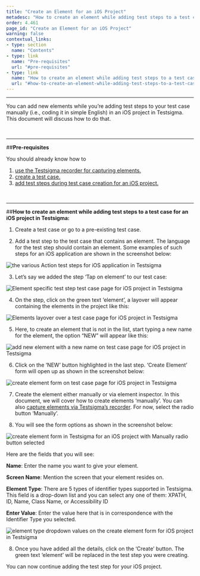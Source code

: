 ```yaml
---
title: "Create an Element for an iOS Project"
metadesc: "How to create an element while adding test steps to a test case for an iOS project in Testsigma."
order: 4.461
page_id: "Create an Element for an iOS Project"
warning: false
contextual_links:
- type: section
  name: "Contents"
- type: link
  name: "Pre-requisites"
  url: "#pre-requisites"
- type: link
  name: "How to create an element while adding test steps to a test case for an iOS project in Testsigma"
  url: "#how-to-create-an-element-while-adding-test-steps-to-a-test-case-for-an-ios-project-in-testsigma"
---
```


---

You can add new elements while you’re adding test steps to your test case manually (i.e., coding it in simple English) in an iOS project in Testsigma. This document will discuss how to do that.

&emsp;

---
##**Pre-requisites**

You should already know how to

 1. [use the Testsigma recorder for capturing elements.](https://testsigma.com/docs/elements/ios-apps/capture-single-element/)
 2. [create a test case.](https://testsigma.com/docs/test-cases/manage/add-edit-delete/)
 3. [add test steps during test case creation for an iOS project.](https://testsigma.com/docs/test-cases/step-types/overview/)

&emsp;

---
##**How to create an element while adding test steps to a test case for an iOS project in Testsigma:**
 1. Create a test case or go to a pre-existing test case. 
   
 2. Add a test step to the test case that contains an element. The language for the test step should contain an element. Some examples of such steps for an iOS application are shown in the screenshot below:

![the various Action test steps for iOS application in Testsigma](https://docs.testsigma.com/images/create-a-new-element/the-various-Actions-test-steps-ios-testsigma.png)

 3. Let’s say we added the step ‘Tap on element’ to our test case:

![Element specific test step test case page for iOS project in Testsigma](https://docs.testsigma.com/images/create-a-new-element/the-element-specific-test-step-test-case-page-ios-testsigma.png)

 4. On the step, click on the green text ‘element’, a layover will appear containing the elements in the project like this:

![Elements layover over a test case page for iOS project in Testsigma](https://docs.testsigma.com/images/create-a-new-element/the-elements-layover-over-test-case-page-ios-testsigma.png)

 5. Here, to create an element that is not in the list, start typing a new name for the element, the option “NEW” will appear like this:

![add new element with a new name on test case page for iOS project in Testsigma](https://docs.testsigma.com/images/create-a-new-element/add-new-element-with--new-name-test-case-page-ios-testsigma.png)

 6. Click on the ‘NEW’ button highlighted in the last step. ‘Create Element’ form will open up as shown in the screenshot below:

![create element form on test case page for iOS project in Testsigma](https://docs.testsigma.com/images/create-a-new-element/the-create-element-form-on-test-case-page-ios-testsigma.png)

 7. Create the element either manually or via element inspector. In this document, we will cover how to create elements ‘manually’. You can also [capture elements via Testsigma’s recorder](https://testsigma.com/docs/elements/ios-apps/capture-single-element/). For now, select the radio button ‘Manually’.

 8. You will see the form options as shown in the screenshot below:

![create element form in Testsigma for an iOS project with Manually radio button selected ](https://docs.testsigma.com/images/create-a-new-element/create-element-manually-ios-testsigma.png)

Here are the fields that you will see:

**Name**: Enter the name you want to give your element.

**Screen Name**: Mention the screen that your element resides on.

**Element Type**: There are 5 types of identifier types supported in Testsigma. This field is a drop-down list and you can select any one of them: XPATH, ID, Name, Class Name, or Accessibility ID

**Enter Value**: Enter the value here that is in correspondence with the Identifier Type you selected.

![element type dropdown values on the create element form for iOS project in Testsigma](https://docs.testsigma.com/images/create-a-new-element/element-type-dropdown-value-create-an-element-ios-testsigma.png)

 8. Once you have added all the details, click on the ‘Create’ button. The green text ‘element’ will be replaced in the test step you were creating. 

You can now continue adding the test step for your iOS project.



